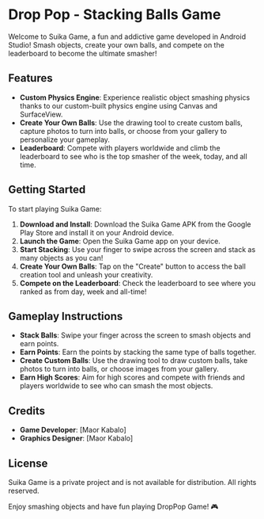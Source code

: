 # Drop Pop - Stacking Balls Game

Welcome to Suika Game, a fun and addictive game developed in Android Studio! Smash objects, create your own balls, and compete on the leaderboard to become the ultimate smasher!

## Features

- **Custom Physics Engine**: Experience realistic object smashing physics thanks to our custom-built physics engine using Canvas and SurfaceView.
- **Create Your Own Balls**: Use the drawing tool to create custom balls, capture photos to turn into balls, or choose from your gallery to personalize your gameplay.
- **Leaderboard**: Compete with players worldwide and climb the leaderboard to see who is the top smasher of the week, today, and all time.

## Getting Started

To start playing Suika Game:

1. **Download and Install**: Download the Suika Game APK from the Google Play Store and install it on your Android device.
2. **Launch the Game**: Open the Suika Game app on your device.
3. **Start Stacking**: Use your finger to swipe across the screen and stack as many objects as you can!
4. **Create Your Own Balls**: Tap on the "Create" button to access the ball creation tool and unleash your creativity.
5. **Compete on the Leaderboard**: Check the leaderboard to see where you ranked as from day, week and all-time!

## Gameplay Instructions

- **Stack Balls**: Swipe your finger across the screen to smash objects and earn points.
- **Earn Points**: Earn the points by stacking the same type of balls together.
- **Create Custom Balls**: Use the drawing tool to draw custom balls, take photos to turn into balls, or choose images from your gallery.
- **Earn High Scores**: Aim for high scores and compete with friends and players worldwide to see who can smash the most objects.

## Credits

- **Game Developer**: [Maor Kabalo]
- **Graphics Designer**: [Maor Kabalo]

## License

Suika Game is a private project and is not available for distribution. All rights reserved.

Enjoy smashing objects and have fun playing DropPop Game! 🎮
